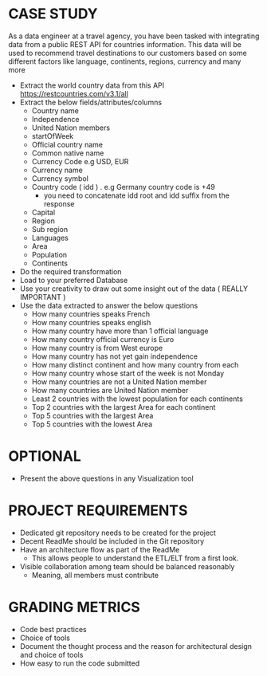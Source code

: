 # CASE STUDY

As a data engineer at a travel agency, you have been tasked with integrating data from a public REST API for countries information. This data will be used to recommend travel destinations to our customers based on some different factors like language, continents, regions, currency and many more

- Extract the world country data from this API https://restcountries.com/v3.1/all
- Extract the below fields/attributes/columns
  - Country name
  - Independence
  - United Nation members
  - startOfWeek
  - Official country name
  - Common native name
  - Currency Code e.g USD, EUR
  - Currency name
  - Currency symbol
  - Country code ( idd ) . e.g Germany country code is +49
    - you need to concatenate idd root and idd suffix from the response
  - Capital
  - Region
  - Sub region
  - Languages
  - Area
  - Population
  - Continents
- Do the required transformation
- Load to your preferred Database
- Use your creativity to draw out some insight out of the data ( REALLY IMPORTANT )
- Use the data extracted to answer the below questions
  - How many countries speaks French
  - How many countries speaks english
  - How many country have more than 1 official language 
  - How many country official currency is Euro
  - How many country is from West europe
  - How many country has not yet gain independence
  - How many distinct continent and how many country from each
  - How many country whose start of the week is not Monday
  - How many countries are not a United Nation member
  - How many countries are United Nation member
  - Least 2 countries with the lowest population for each continents
  - Top 2 countries with the largest Area for each continent
  - Top 5 countries with the largest Area
  - Top 5 countries with the lowest Area

# OPTIONAL
- Present the above questions in any Visualization tool

# PROJECT REQUIREMENTS
- Dedicated git repository needs to be created for the project
- Decent ReadMe should be included in the Git repository
- Have an architecture flow as part of the ReadMe 
  - This allows people to understand the ETL/ELT from a first look.
- Visible collaboration among team should be balanced reasonably 
  - Meaning, all members must contribute
 
# GRADING METRICS
- Code best practices
- Choice of tools
- Document the thought process and the reason for architectural design and choice of tools
- How easy to run the code submitted




